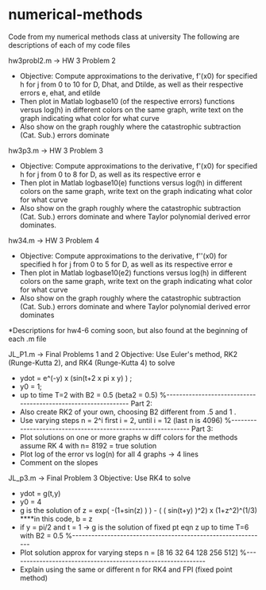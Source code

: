 # numerical-methods
Code from my numerical methods class at university
The following are descriptions of each of my code files

hw3probl2.m -> HW 3 Problem 2 
- Objective: Compute approximations to the derivative, f'(x0) for
 specified h  for j from 0 to 10  for D, Dhat, and Dtilde, as well as
 their respective errors e, ehat, and etilde
- Then plot in Matlab logbase10 (of the respective errors) functions versus log(h) in
different colors on the same graph, write text on the graph indicating what
color for what curve
- Also show on the graph roughly where the catastrophic subtraction (Cat.
Sub.) errors dominate



hw3p3.m -> HW 3 Problem 3
- Objective: Compute approximations to the derivative, f'(x0) for specified h  for j from 0 to 8  for D, as well as
 its respective error e
- Then plot in Matlab logbase10(e) functions versus log(h) in
different colors on the same graph, write text on the graph indicating what
color for what curve
- Also show on the graph roughly where the catastrophic subtraction (Cat.
Sub.) errors dominate and where Taylor polynomial derived error dominates.


hw34.m -> HW 3 Problem 4 
- Objective: Compute approximations to the derivative, f''(x0) for
 specified h  for j from 0 to 5  for D, as well as
 its respective error e
- Then plot in Matlab logbase10(e2) functions versus log(h) in
different colors on the same graph, write text on the graph indicating what
color for what curve
- Also show on the graph roughly where the catastrophic subtraction (Cat.
Sub.) errors dominate and where Taylor polynomial derived error dominates


*Descriptions for hw4-6 coming soon, but also found at the beginning of each .m file


JL_P1.m -> Final Problems 1 and 2
Objective: Use Euler's method, RK2 (Runge-Kutta 2), and RK4 (Runge-Kutta 4) to solve
- ydot = e^(-y) x (sin(t+2 x pi x y) ) ; 
- y0 = 1;          
- up to time T=2  with B2 = 0.5 (beta2 = 0.5) 
%--------------------------------------------------------------
Part 2:
- Also create RK2 of your own, choosing B2 different from .5 and 1 . 
- Use varying steps  n = 2^i   first i = 2, until i = 12 (last n is 4096) 
%-------------------------------------------------------------
Part 3:
- Plot solutions on one or more graphs w diff colors for the methods
assume RK 4 with n= 8192 = true solution
- Plot log of the error vs log(n) for all 4 graphs -> 4 lines
- Comment on the slopes

JL_p3.m -> Final Problem 3
Objective: Use RK4 to solve
- ydot = g(t,y)
- y0 = 4   
- g is the solution of z = exp(  -(1+sin(z) )  ) - ( ( sin(t+y) )^2) x (1+z^2)^(1/3)   ****in this code, b = z
- if y = pi/2 and t = 1 -> g is the solution of fixed pt eqn z up to time T=6  with B2 = 0.5
%-------------------------------------------------------------
- Plot solution approx for varying steps  n = [8 16 32 64 128 256 512] 
%-------------------------------------------------------------
- Explain using the same or different n for RK4 and FPI (fixed point method)




